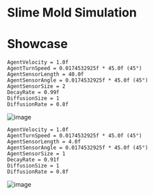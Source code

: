 # Slime Mold Simulation

# Showcase
```
AgentVelocity = 1.0f
AgentTurnSpeed = 0.0174532925f * 45.0f (45°)
AgentSensorLength = 40.0f
AgentSensorAngle = 0.0174532925f * 45.0f (45°)
AgentSensorSize = 2
DecayRate = 0.99f
DiffusionSize = 1
DiffusionRate = 0.8f
```
![image](https://github.com/truew1n/Slime-Mold-Cuda/assets/48839784/b7144e51-3b7c-4608-9ba5-4db9a932df60)
```
AgentVelocity = 1.0f
AgentTurnSpeed = 0.0174532925f * 45.0f (45°)
AgentSensorLength = 4.0f
AgentSensorAngle = 0.0174532925f * 45.0f (45°)
AgentSensorSize = 1
DecayRate = 0.91f
DiffusionSize = 1
DiffusionRate = 0.8f
```
![image](https://github.com/truew1n/Slime-Mold-Cuda/assets/48839784/418049ea-0a53-4914-8667-0ae1aec7d103)


